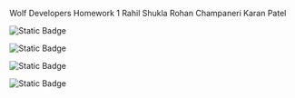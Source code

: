 Wolf Developers 
Homework 1
Rahil Shukla
Rohan Champaneri
Karan Patel

![Static Badge](https://img.shields.io/badge/Wolf-Developers-blue)

![Static Badge](https://img.shields.io/badge/Python-3776AB?style=for-the-badge&logo=python&logoColor=white)

![Static Badge](https://img.shields.io/badge/GNU%20AGPLv3-red)

![Static Badge](https://img.shields.io/badge/Linux-FCC624?style=for-the-badge&logo=linux&logoColor=black)


